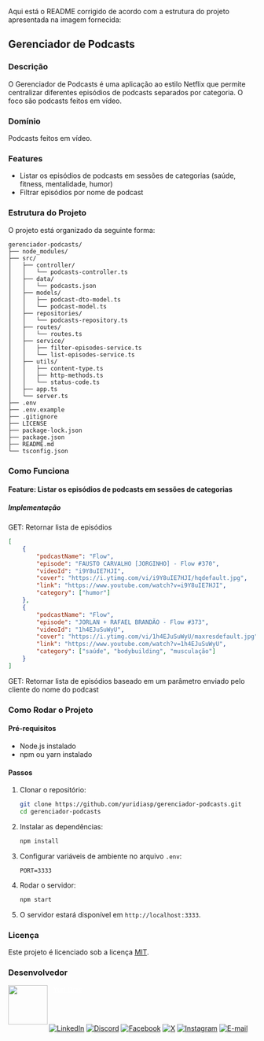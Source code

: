 Aqui está o README corrigido de acordo com a estrutura do projeto apresentada na imagem fornecida:

## Gerenciador de Podcasts

### Descrição
O Gerenciador de Podcasts é uma aplicação ao estilo Netflix que permite centralizar diferentes episódios de podcasts separados por categoria. O foco são podcasts feitos em vídeo.

### Domínio
Podcasts feitos em vídeo.

### Features
- Listar os episódios de podcasts em sessões de categorias (saúde, fitness, mentalidade, humor)
- Filtrar episódios por nome de podcast

### Estrutura do Projeto
O projeto está organizado da seguinte forma:

```
gerenciador-podcasts/
├── node_modules/
├── src/
│   ├── controller/
│   │   └── podcasts-controller.ts
│   ├── data/
│   │   └── podcasts.json
│   ├── models/
│   │   ├── podcast-dto-model.ts
│   │   └── podcast-model.ts
│   ├── repositories/
│   │   └── podcasts-repository.ts
│   ├── routes/
│   │   └── routes.ts
│   ├── service/
│   │   ├── filter-episodes-service.ts
│   │   └── list-episodes-service.ts
│   ├── utils/
│   │   ├── content-type.ts
│   │   ├── http-methods.ts
│   │   └── status-code.ts
│   ├── app.ts
│   └── server.ts
├── .env
├── .env.example
├── .gitignore
├── LICENSE
├── package-lock.json
├── package.json
├── README.md
└── tsconfig.json
```

### Como Funciona

#### Feature: Listar os episódios de podcasts em sessões de categorias
##### Implementação

GET: Retornar lista de episódios

```json
[
    {
        "podcastName": "Flow",
        "episode": "FAUSTO CARVALHO [JORGINHO] - Flow #370",
        "videoId": "i9Y8uIE7HJI",
        "cover": "https://i.ytimg.com/vi/i9Y8uIE7HJI/hqdefault.jpg",
        "link": "https://www.youtube.com/watch?v=i9Y8uIE7HJI",
        "category": ["humor"]
    },
    {
        "podcastName": "Flow",
        "episode": "JORLAN + RAFAEL BRANDÃO - Flow #373",
        "videoId": "1h4EJuSuWyU",
        "cover": "https://i.ytimg.com/vi/1h4EJuSuWyU/maxresdefault.jpg",
        "link": "https://www.youtube.com/watch?v=1h4EJuSuWyU",
        "category": ["saúde", "bodybuilding", "musculação"]
    }
]
```

GET: Retornar lista de episódios baseado em um parâmetro enviado pelo cliente do nome do podcast

### Como Rodar o Projeto

#### Pré-requisitos
- Node.js instalado
- npm ou yarn instalado

#### Passos

1. Clonar o repositório:
    ```sh
    git clone https://github.com/yuridiasp/gerenciador-podcasts.git
    cd gerenciador-podcasts
    ```

2. Instalar as dependências:
    ```sh
    npm install
    ```

3. Configurar variáveis de ambiente no arquivo `.env`:
    ```env
    PORT=3333
    ```

4. Rodar o servidor:
    ```sh
    npm start
    ```

5. O servidor estará disponível em `http://localhost:3333`.

### Licença
Este projeto é licenciado sob a licença [MIT](LICENSE).

### Desenvolvedor

<p>
    <a href="https://github.com/yuridiasp">
        <img
          align=left
          margin=10
          width=80
          src="https://avatars.githubusercontent.com/u/81938754?v=4"
        />
    </a>
      <p>
        <p>&nbsp&nbsp<a style="color: white;" href="https://github.com/yuridiasp">Yuri Dias</a><br>
        &nbsp&nbsp&nbsp
    </p>
</p>

<br>

[![LinkedIn](https://img.shields.io/badge/LinkedIn-0077B5?style=for-the-badge&logo=linkedin&logoColor=white)](https://www.linkedin.com/in/yuridiasp/) [![Discord](https://img.shields.io/badge/Discord-7289DA?style=for-the-badge&logo=discord&logoColor=white)](https://discord.com/channels/@yuridiasp/) [![Facebook](https://img.shields.io/badge/Facebook-1877F2?style=for-the-badge&logo=facebook&logoColor=white)](https://www.facebook.com/yuri.dias.7739/) [![X](https://img.shields.io/badge/X-000?style=for-the-badge&logo=x)](https://x.com/YuriDias_P) [![Instagram](https://img.shields.io/badge/-Instagram-%23E4405F?style=for-the-badge&logo=instagram&logoColor=white)](https://www.instagram.com/yuridiasp/) [![E-mail](https://img.shields.io/badge/-Email-000?style=for-the-badge&logo=microsoft-outlook&logoColor=007BFF)](mailto:yuristardias@hotmail.com)